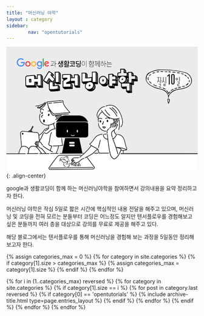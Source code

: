 ```yaml
---
title: "머신러닝 야학"
layout : category
sidebar:
        nav: "opentutorials"
---
```

![](/assets/img/20200822/machinelearning.png){: .align-center}

google과 생활코딩이 함께 하는 머신러닝야학을 참여하면서 강의내용을 요약 정리하고자 한다.

머신러닝 야학은 작심 5일로 짧은 시간에 핵심적인 내용 전달을 해주고 있으며, 머신러닝 및 코딩을 전혀 모르는 분들부터 코딩은 어느정도 알지만 텐서플로우를 경험해보고 싶은 분들까지 여러 층을 대상으로 강의를 무료로 제공을 해주고 있다.

해당 블로그에서는 텐서플로우를 통해 머신러닝을 경험해 보는 과정을 5일동안 정리해보고자 한다.



{% assign categories_max = 0 %}
{% for category in site.categories %}
  {% if category[1].size > categories_max %}
    {% assign categories_max = category[1].size %}
  {% endif %}
{% endfor %}

{% for i in (1..categories_max) reversed %}
  {% for category in site.categories %}
    {% if category[1].size == i %}
        {% for post in category.last reversed %}
            {% if category[0] == 'opentutorials' %}
                {% include archive-title.html type=page.entries_layout %}
            {% endif %}
        {% endfor %}
    {% endif %}
  {% endfor %}
{% endfor %}